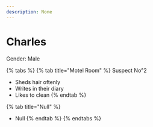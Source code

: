 ```yaml
---
description: None
---
```


# Charles

Gender: Male

{% tabs %}
{% tab title="Motel Room" %}
Suspect No°2
- Sheds hair oftenly
- Writes in their diary
- Likes to clean
{% endtab %}

{% tab title="Null" %}
- Null
{% endtab %}
{% endtabs %}